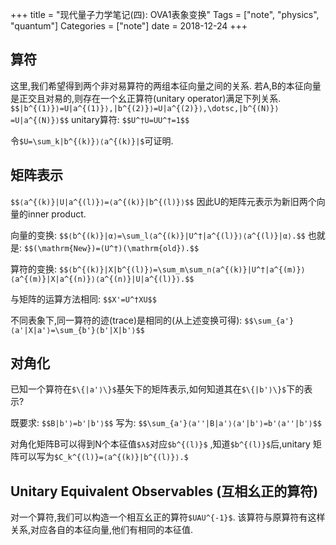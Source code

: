 +++
title = "现代量子力学笔记(四): OVA1表象变换"
Tags = ["note", "physics", "quantum"]
Categories = ["note"]
date = 2018-12-24
+++

## 算符
这里,我们希望得到两个非对易算符的两组本征向量之间的关系.
若A,B的本征向量是正交且对易的,则存在一个幺正算符(unitary operator)满足下列关系.
`$$|b^{(1)}⟩=U|a^{(1)}⟩,|b^{(2)}⟩=U|a^{(2)}⟩,\dotsc,|b^{(N)}⟩=U|a^{(N)}⟩$$`
unitary算符:
`$$U^†U=UU^†=1$$`

令`$U=\sum_k|b^{(k)}⟩⟨a^{(k)}|$`可证明.

## 矩阵表示
`$$⟨a^{(k)}|U|a^{(l)}⟩=⟨a^{(k)}|b^{(l)}⟩$$`
因此U的矩阵元表示为新旧两个向量的inner product.

向量的变换:
`$$⟨b^{(k)}|α⟩=\sum_l⟨a^{(k)}|U^†|a^{(l)}⟩⟨a^{(l)}|α⟩.$$`
也就是:
`$$(\mathrm{New})=(U^†)(\mathrm{old}).$$`

算符的变换:
`$$⟨b^{(k)}|X|b^{(l)}⟩=\sum_m\sum_n⟨a^{(k)}|U^†|a^{(m)}⟩⟨a^{(m)}|X|a^{(n)}⟩⟨a^{(n)}|U|a^{(l)}⟩.$$`

与矩阵的运算方法相同:
`$$X'=U^†XU$$`

不同表象下,同一算符的迹(trace)是相同的(从上述变换可得):
`$$\sum_{a'}⟨a'|X|a'⟩=\sum_{b'}⟨b'|X|b'⟩$$`

## 对角化
已知一个算符在`$\{|a'⟩\}$`基矢下的矩阵表示,如何知道其在`$\{|b'⟩\}$`下的表示?

既要求:
`$$B|b'⟩=b'|b'⟩$$`
写为:
`$$\sum_{a'}⟨a''|B|a'⟩⟨a'|b'⟩=b'⟨a''|b'⟩$$`

对角化矩阵B可以得到N个本征值`$λ$`对应`$b^{(l)}$`
,知道`$b^{(l)}$`后,unitary 矩阵可以写为`$C_k^{(l)}=⟨a^{(k)}|b^{(l)}⟩.$`

## Unitary Equivalent Observables (互相幺正的算符)
对一个算符,我们可以构造一个相互幺正的算符`$UAU^{-1}$`.
该算符与原算符有这样关系,对应各自的本征向量,他们有相同的本征值.
